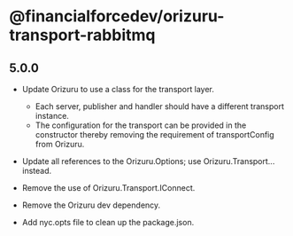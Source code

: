 # @financialforcedev/orizuru-transport-rabbitmq

## 5.0.0

- Update Orizuru to use a class for the transport layer.
	- Each server, publisher and handler should have a different transport instance.
	- The configuration for the transport can be provided in the constructor thereby removing the requirement of transportConfig from Orizuru.
- Update all references to the Orizuru.Options; use Orizuru.Transport... instead.
- Remove the use of Orizuru.Transport.IConnect.
- Remove the Orizuru dev dependency.

- Add nyc.opts file to clean up the package.json.
